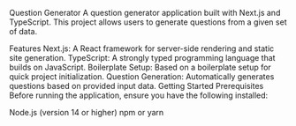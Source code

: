 Question Generator
A question generator application built with Next.js and TypeScript. This project allows users to generate questions from a given set of data.

Features
Next.js: A React framework for server-side rendering and static site generation.
TypeScript: A strongly typed programming language that builds on JavaScript.
Boilerplate Setup: Based on a boilerplate setup for quick project initialization.
Question Generation: Automatically generates questions based on provided input data.
Getting Started
Prerequisites
Before running the application, ensure you have the following installed:

Node.js (version 14 or higher)
npm or yarn
